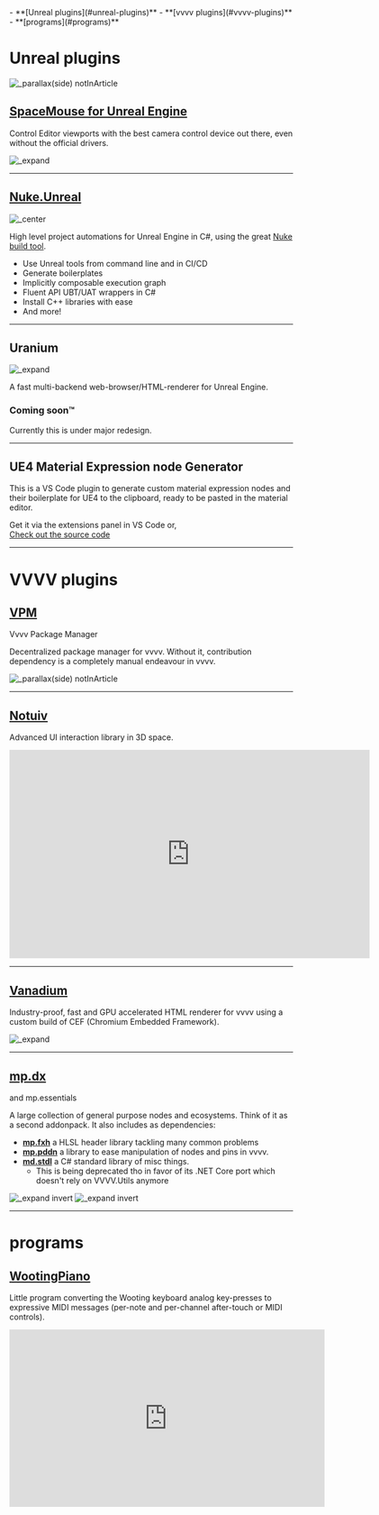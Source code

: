 <tocmd>
- **[Unreal plugins](#unreal-plugins)**
- **[vvvv plugins](#vvvv-plugins)**
- **[programs](#programs)**
</tocmd>

# Unreal plugins

![_parallax(side) notInArticle](uelogo.svg)

## <span class="mdCenter">[SpaceMouse for Unreal Engine](https://github.com/microdee/UE4-SpaceMouse)</span>

Control Editor viewports with the best camera control device out there, even without the official drivers.

![_expand](ware/sm-thumb.png)

----

<div class="mdCenter">

## [Nuke.Unreal](https://github.com/microdee/Nuke.Unreal)

![_center](nu_logo-250.png)

High level project automations for Unreal Engine in C#, using the great [Nuke build tool](https://nuke.build).

</div>

* Use Unreal tools from command line and in CI/CD
* Generate boilerplates
* Implicitly composable execution graph
* Fluent API UBT/UAT wrappers in C#
* Install C++ libraries with ease
* And more!

----

<div class="mdCenter">

## Uranium

![_expand](ware/ur_logo_atom_on_dark.svg)

A fast multi-backend web-browser/HTML-renderer for Unreal Engine.

### Coming soon™️

Currently this is under major redesign.

</div>

----

## UE4 Material Expression node Generator

This is a VS Code plugin to generate custom material expression nodes and their boilerplate for UE4 to the clipboard, ready to be pasted in the material editor.

Get it via the extensions panel in VS Code or,  
[Check out the source code](https://github.com/microdee/ue4-material-expression-generator)

----
# VVVV plugins

<div class="mdCenter">

## [VPM](https://vvvvpm.github.io)
Vvvv Package Manager

</div>

Decentralized package manager for vvvv. Without it, contribution dependency is a completely manual endeavour in vvvv.

<div class="mdCenter">

</div>

![_parallax(side) notInArticle](vvvv_logo.svg)

----

<div class="mdCenter">

## [Notuiv](https://vvvv.org/contribution/notuiv)
Advanced UI interaction library in 3D space.

</div>

<iframe src="https://player.vimeo.com/video/268043752?color=ffffff&amp;title=0&amp;byline=0&amp;portrait=0" width="640" height="370" frameborder="0" webkitallowfullscreen="" mozallowfullscreen="" allowfullscreen=""></iframe>

----

<div class="mdCenter">

## [Vanadium](https://github.com/meso-unimpressed/Vanadium)
Industry-proof, fast and GPU accelerated HTML renderer for vvvv using a custom build of CEF (Chromium Embedded Framework).

</div>

![_expand](ware/vanadium.png)

----

<div class="mdCenter">

## [mp.dx](https://vvvv.org/contribution/mp.dx)
and mp.essentials

</div>

A large collection of general purpose nodes and ecosystems. Think of it as a second addonpack. It also includes as dependencies:

* **[mp.fxh](https://github.com/microdee/mp.fxh)** a HLSL header library tackling many common problems
* **[mp.pddn](https://github.com/microdee/mp.pddn)** a library to ease manipulation of nodes and pins in vvvv.
* **[md.stdl](https://github.com/microdee/md.stdl)** a C# standard library of misc things.
  * This is being deprecated tho in favor of its .NET Core port which doesn't rely on VVVV.Utils anymore

![_expand invert](ware/mp.dx.png)
![_expand invert](ware/mp.essentials.png)

----
# programs

## <span class ="mdCenter">[WootingPiano](https://github.com/simon-wh/WootingPiano/releases)</span>

Little program converting the Wooting keyboard analog key-presses to expressive MIDI messages (per-note and per-channel after-touch or MIDI controls).

<iframe width="560" height="315" src="https://www.youtube-nocookie.com/embed/JXBlBfzc5S0" frameborder="0" allow="accelerometer; autoplay; encrypted-media; gyroscope; picture-in-picture" allowfullscreen></iframe>
